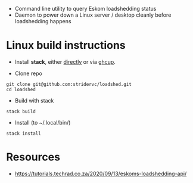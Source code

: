 * Command line utility to query Eskom loadshedding status
* Daemon to power down a Linux server / desktop cleanly before loadshedding happens

Linux build instructions
========================
* Install **stack**, either [directly](https://docs.haskellstack.org/en/stable/README/#how-to-install)
or via [ghcup](https://www.haskell.org/ghcup/).

* Clone repo
``` shell
git clone git@github.com:stridervc/loadshed.git
cd loadshed
```

* Build with stack
``` shell
stack build
```

* Install (to ~/.local/bin/)
``` shell
stack install
```

Resources
=========
* https://tutorials.techrad.co.za/2020/09/13/eskoms-loadshedding-api/
